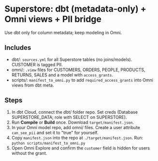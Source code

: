 # Superstore: dbt (metadata-only) + Omni views + PII bridge

Use dbt only for column metadata; keep modeling in Omni.

## Includes
- dbt/: `sources.yml` for all Superstore tables (no joins/models). CUSTOMER is tagged PII.
- omni/: `.view` files for CUSTOMERS, ORDERS, PEOPLE, PRODUCTS, RETURNS, SALES and a model with `access_grants`.
- scripts/: `manifest_to_omni.py` to add `required_access_grants` into Omni views from dbt meta.

## Steps
1) In dbt Cloud, connect the dbt/ folder repo. Set creds (Database SUPERSTORE_DATA; role with SELECT on SUPERSTORE).
2) Run **Compile** or **Build** once. Download `target/manifest.json`.
3) In your Omni model repo, add omni/ files. Create a user attribute `can_see_pii` and set it to "true" for yourself.
4) Copy `manifest.json` into the repo at `./target/manifest.json`. Run:
   `python scripts/manifest_to_omni.py`
5) Open Omni Explore and confirm the `customer` field is hidden for users without the grant.
